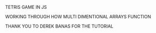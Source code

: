 TETRIS GAME IN JS

WORKING THROUGH HOW MULTI DIMENTIONAL ARRAYS FUNCTION 

THANK YOU TO DEREK BANAS FOR THE TUTORIAL 